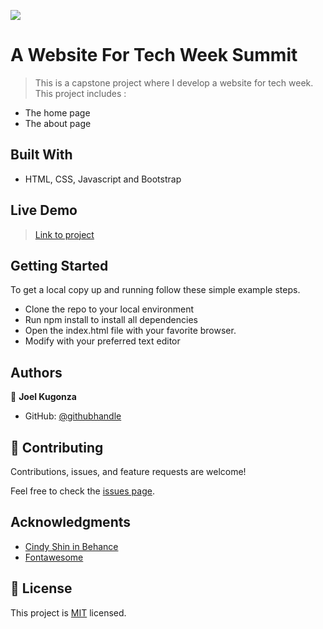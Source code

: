 ![](https://img.shields.io/badge/Microverse-blueviolet)

# A Website For Tech Week Summit

> This is a capstone project where I develop a website for tech week.
> This project includes :
- The home page
- The about page


## Built With

- HTML, CSS, Javascript and Bootstrap


## Live Demo
> [Link to project](https://joel-100.github.io/capstone-1/)


## Getting Started

To get a local copy up and running follow these simple example steps.

- Clone the repo to your local environment
- Run npm install to install all dependencies
- Open the index.html file with your favorite browser.
- Modify with your preferred text editor

## Authors

👤 **Joel Kugonza**

- GitHub: [@githubhandle](https://github.com/Joel-100)

## 🤝 Contributing

Contributions, issues, and feature requests are welcome!

Feel free to check the [issues page](../../issues/).

## Acknowledgments

- [Cindy Shin in Behance](https://www.behance.net/adagio07)
- [Fontawesome](https://fontawesome.com/icons)

## 📝 License

This project is [MIT](./LICENSE) licensed.
